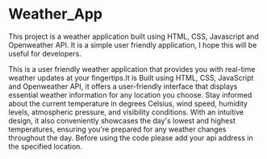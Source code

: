 # Weather_App
This project is a weather application built using HTML, CSS, Javascript and Openweather API. It is a simple user friendly application, I hope this will be useful for developers.

This is a user friendly weather application that provides you with real-time weather updates at your fingertips.It is Built using HTML, CSS, JavaScript and Openweather API, it offers a user-friendly interface that displays essential weather information for any location you choose. Stay informed about the current temperature in degrees Celsius, wind speed, humidity levels, atmospheric pressure, and visibility conditions. With an intuitive design, it also conveniently showcases the day's lowest and highest temperatures, ensuring you're prepared for any weather changes throughout the day. Before using the code please add your api address in the specified location.
